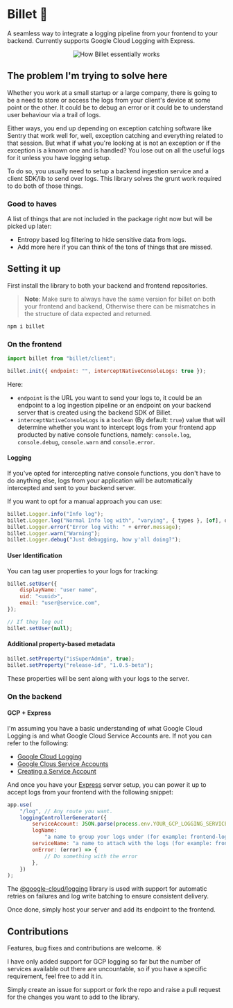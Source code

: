 # Billet 📒

A seamless way to integrate a logging pipeline from your frontend to your backend.
Currently supports Google Cloud Logging with Express.

<p align="center">
    <img src="https://raw.githubusercontent.com/deve-sh/Billet/main/docs/billet-overview.png" alt="How Billet essentially works"></img>
</p>

## The problem I'm trying to solve here

Whether you work at a small startup or a large company, there is going to be a need to store or access the logs from your client's device at some point or the other. It could be to debug an error or it could be to understand user behaviour via a trail of logs.

Either ways, you end up depending on exception catching software like Sentry that work well for, well, exception catching and everything related to that session. But what if what you're looking at is not an exception or if the exception is a known one and is handled? You lose out on all the useful logs for it unless you have logging setup.

To do so, you usually need to setup a backend ingestion service and a client SDK/lib to send over logs. This library solves the grunt work required to do both of those things.

### Good to haves

A list of things that are not included in the package right now but will be picked up later:
- Entropy based log filtering to hide sensitive data from logs.
- Add more here if you can think of the tons of things that are missed.

## Setting it up

First install the library to both your backend and frontend repositories.

> **Note**: Make sure to always have the same version for billet on both your frontend and backend, Otherwise there can be mismatches in the structure of data expected and returned.

```bash
npm i billet
```

### On the frontend

```javascript
import billet from "billet/client";

billet.init({ endpoint: "", interceptNativeConsoleLogs: true });
```

Here:

- `endpoint` is the URL you want to send your logs to, it could be an endpoint to a log ingestion pipeline or an endpoint on your backend server that is created using the backend SDK of Billet.
- `interceptNativeConsoleLogs` is a `boolean` (By default: `true`) value that will determine whether you want to intercept logs from your frontend app producted by native console functions, namely: `console.log`, `console.debug`, `console.warn` and `console.error`.

#### Logging

If you've opted for intercepting native console functions, you don't have to do anything else, logs from your application will be automatically intercepted and sent to your backend server.

If you want to opt for a manual approach you can use:

```javascript
billet.Logger.info("Info log");
billet.Logger.log("Normal Info log with", "varying", { types }, [of], data);
billet.Logger.error("Error log with: " + error.message);
billet.Logger.warn("Warning");
billet.Logger.debug("Just debugging, how y'all doing?");
```

#### User Identification

You can tag user properties to your logs for tracking:

```javascript
billet.setUser({
	displayName: "user name",
	uid: "<uuid>",
	email: "user@service.com",
});

// If they log out
billet.setUser(null);
```

#### Additional property-based metadata

```javascript
billet.setProperty("isSuperAdmin", true);
billet.setProperty("release-id", "1.0.5-beta");
```

These properties will be sent along with your logs to the server.

### On the backend

#### GCP + Express

I'm assuming you have a basic understanding of what Google Cloud Logging is and what Google Cloud Service Accounts are. If not you can refer to the following:

- [Google Cloud Logging](https://cloud.google.com/logging)
- [Google Clous Service Accounts](https://cloud.google.com/iam/docs/service-account-overview)
- [Creating a Service Account](https://cloud.google.com/iam/docs/service-accounts-create)

And once you have your [Express](https://expressjs.com/) server setup, you can power it up to accept logs from your frontend with the following snippet:

```javascript
app.use(
	"/log", // Any route you want.
	loggingControllerGenerator({
		serviceAccount: JSON.parse(process.env.YOUR_GCP_LOGGING_SERVICE_ACCOUNT),
		logName:
			"a name to group your logs under (for example: frontend-logs-stream)",
		serviceName: "a name to attach with the logs (for example: frontend)",
		onError: (error) => {
			// Do something with the error
		},
	})
);
```

The [@google-cloud/logging](https://www.npmjs.com/package/@google-cloud/logging) library is used with support for automatic retries on failures and log write batching to ensure consistent delivery.

Once done, simply host your server and add its endpoint to the frontend.

## Contributions

Features, bug fixes and contributions are welcome. ☀

I have only added support for GCP logging so far but the number of services available out there are uncountable, so if you have a specific requirement, feel free to add it in.

Simply create an issue for support or fork the repo and raise a pull request for the changes you want to add to the library.
